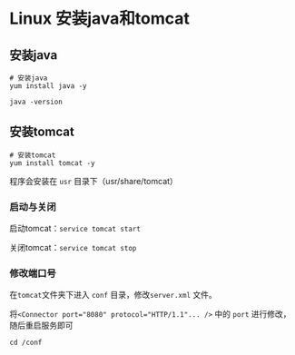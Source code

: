 # Linux 安装java和tomcat

## 安装java

```shell
# 安装java
yum install java -y

java -version
```

## 安装tomcat

```shell
# 安装tomcat
yum install tomcat -y

```

程序会安装在 `usr` 目录下（usr/share/tomcat）

### 启动与关闭

启动tomcat：`service tomcat start`

关闭tomcat：`service tomcat stop`

### 修改端口号

在`tomcat`文件夹下进入 `conf` 目录，修改`server.xml` 文件。

将`<Connector port="8080" protocol="HTTP/1.1"... />` 中的 `port` 进行修改，随后重启服务即可

```
cd /conf
```